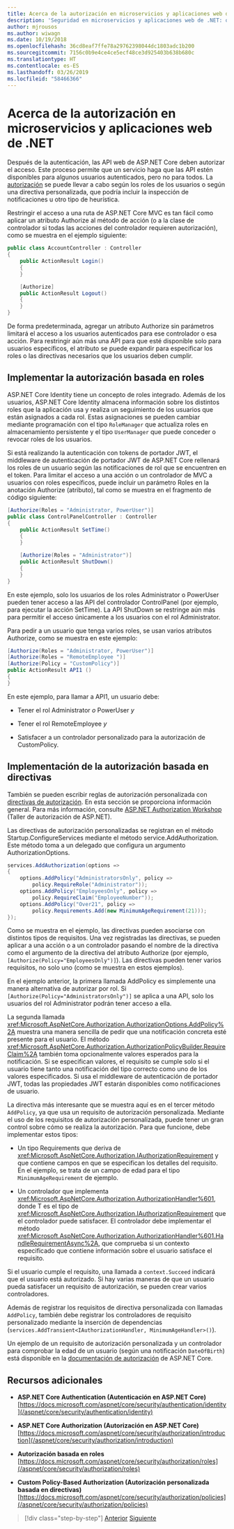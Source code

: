 ```yaml
---
title: Acerca de la autorización en microservicios y aplicaciones web de .NET
description: 'Seguridad en microservicios y aplicaciones web de .NET: obtenga información general de las opciones de autorización principales en las aplicaciones de ASP.NET Core: basadas en roles y basadas en directivas.'
author: mjrousos
ms.author: wiwagn
ms.date: 10/19/2018
ms.openlocfilehash: 36cd8eaf7ffe78a29762398044dc1803adc1b200
ms.sourcegitcommit: 7156c0b9e4ce4ce5ecf48ce3d925403b638b680c
ms.translationtype: HT
ms.contentlocale: es-ES
ms.lasthandoff: 03/26/2019
ms.locfileid: "58466366"
---
```

# <a name="about-authorization-in-net-microservices-and-web-applications"></a>Acerca de la autorización en microservicios y aplicaciones web de .NET

Después de la autenticación, las API web de ASP.NET Core deben autorizar el acceso. Este proceso permite que un servicio haga que las API estén disponibles para algunos usuarios autenticados, pero no para todos. La [autorización](/aspnet/core/security/authorization/introduction) se puede llevar a cabo según los roles de los usuarios o según una directiva personalizada, que podría incluir la inspección de notificaciones u otro tipo de heurística.

Restringir el acceso a una ruta de ASP.NET Core MVC es tan fácil como aplicar un atributo Authorize al método de acción (o a la clase de controlador si todas las acciones del controlador requieren autorización), como se muestra en el ejemplo siguiente:

```csharp
public class AccountController : Controller
{
    public ActionResult Login()
    {
    }

    [Authorize]
    public ActionResult Logout()
    {
    }
}
```

De forma predeterminada, agregar un atributo Authorize sin parámetros limitará el acceso a los usuarios autenticados para ese controlador o esa acción. Para restringir aún más una API para que esté disponible solo para usuarios específicos, el atributo se puede expandir para especificar los roles o las directivas necesarios que los usuarios deben cumplir.

## <a name="implement-role-based-authorization"></a>Implementar la autorización basada en roles

ASP.NET Core Identity tiene un concepto de roles integrado. Además de los usuarios, ASP.NET Core Identity almacena información sobre los distintos roles que la aplicación usa y realiza un seguimiento de los usuarios que están asignados a cada rol. Estas asignaciones se pueden cambiar mediante programación con el tipo `RoleManager` que actualiza roles en almacenamiento persistente y el tipo `UserManager` que puede conceder o revocar roles de los usuarios.

Si está realizando la autenticación con tokens de portador JWT, el middleware de autenticación de portador JWT de ASP.NET Core rellenará los roles de un usuario según las notificaciones de rol que se encuentren en el token. Para limitar el acceso a una acción o un controlador de MVC a usuarios con roles específicos, puede incluir un parámetro Roles en la anotación Authorize (atributo), tal como se muestra en el fragmento de código siguiente:

```csharp
[Authorize(Roles = "Administrator, PowerUser")]
public class ControlPanelController : Controller
{
    public ActionResult SetTime()
    {
    }

    [Authorize(Roles = "Administrator")]
    public ActionResult ShutDown()
    {
    }
}
```

En este ejemplo, solo los usuarios de los roles Administrator o PowerUser pueden tener acceso a las API del controlador ControlPanel (por ejemplo, para ejecutar la acción SetTime). La API ShutDown se restringe aún más para permitir el acceso únicamente a los usuarios con el rol Administrator.

Para pedir a un usuario que tenga varios roles, se usan varios atributos Authorize, como se muestra en este ejemplo:

```csharp
[Authorize(Roles = "Administrator, PowerUser")]
[Authorize(Roles = "RemoteEmployee ")]
[Authorize(Policy = "CustomPolicy")]
public ActionResult API1 ()
{
}
```

En este ejemplo, para llamar a API1, un usuario debe:

- Tener el rol Administrator *o* PowerUser *y*

- Tener el rol RemoteEmployee *y*

- Satisfacer a un controlador personalizado para la autorización de CustomPolicy.

## <a name="implement-policy-based-authorization"></a>Implementación de la autorización basada en directivas

También se pueden escribir reglas de autorización personalizada con [directivas de autorización](https://docs.asp.net/en/latest/security/authorization/policies.html). En esta sección se proporciona información general. Para más información, consulte [ASP.NET Authorization Workshop](https://github.com/blowdart/AspNetAuthorizationWorkshop) (Taller de autorización de ASP.NET).

Las directivas de autorización personalizadas se registran en el método Startup.ConfigureServices mediante el método service.AddAuthorization. Este método toma a un delegado que configura un argumento AuthorizationOptions.

```csharp
services.AddAuthorization(options =>
{
    options.AddPolicy("AdministratorsOnly", policy =>
        policy.RequireRole("Administrator"));
    options.AddPolicy("EmployeesOnly", policy =>
        policy.RequireClaim("EmployeeNumber"));
    options.AddPolicy("Over21", policy =>
        policy.Requirements.Add(new MinimumAgeRequirement(21)));
});
```

Como se muestra en el ejemplo, las directivas pueden asociarse con distintos tipos de requisitos. Una vez registradas las directivas, se pueden aplicar a una acción o a un controlador pasando el nombre de la directiva como el argumento de la directiva del atributo Authorize (por ejemplo, `[Authorize(Policy="EmployeesOnly")]`). Las directivas pueden tener varios requisitos, no solo uno (como se muestra en estos ejemplos).

En el ejemplo anterior, la primera llamada AddPolicy es simplemente una manera alternativa de autorizar por rol. Si `[Authorize(Policy="AdministratorsOnly")]` se aplica a una API, solo los usuarios del rol Administrator podrán tener acceso a ella.

La segunda llamada <xref:Microsoft.AspNetCore.Authorization.AuthorizationOptions.AddPolicy%2A> muestra una manera sencilla de pedir que una notificación concreta esté presente para el usuario. El método <xref:Microsoft.AspNetCore.Authorization.AuthorizationPolicyBuilder.RequireClaim%2A> también toma opcionalmente valores esperados para la notificación. Si se especifican valores, el requisito se cumple solo si el usuario tiene tanto una notificación del tipo correcto como uno de los valores especificados. Si usa el middleware de autenticación de portador JWT, todas las propiedades JWT estarán disponibles como notificaciones de usuario.

La directiva más interesante que se muestra aquí es en el tercer método `AddPolicy`, ya que usa un requisito de autorización personalizada. Mediante el uso de los requisitos de autorización personalizada, puede tener un gran control sobre cómo se realiza la autorización. Para que funcione, debe implementar estos tipos:

- Un tipo Requirements que deriva de <xref:Microsoft.AspNetCore.Authorization.IAuthorizationRequirement> y que contiene campos en que se especifican los detalles del requisito. En el ejemplo, se trata de un campo de edad para el tipo `MinimumAgeRequirement` de ejemplo.

- Un controlador que implementa <xref:Microsoft.AspNetCore.Authorization.AuthorizationHandler%601>, donde T es el tipo de <xref:Microsoft.AspNetCore.Authorization.IAuthorizationRequirement> que el controlador puede satisfacer. El controlador debe implementar el método <xref:Microsoft.AspNetCore.Authorization.AuthorizationHandler%601.HandleRequirementAsync%2A>, que comprueba si un contexto especificado que contiene información sobre el usuario satisface el requisito.

Si el usuario cumple el requisito, una llamada a `context.Succeed` indicará que el usuario está autorizado. Si hay varias maneras de que un usuario pueda satisfacer un requisito de autorización, se pueden crear varios controladores.

Además de registrar los requisitos de directiva personalizada con llamadas `AddPolicy`, también debe registrar los controladores de requisito personalizado mediante la inserción de dependencias (`services.AddTransient<IAuthorizationHandler, MinimumAgeHandler>()`).

Un ejemplo de un requisito de autorización personalizada y un controlador para comprobar la edad de un usuario (según una notificación `DateOfBirth`) está disponible en la [documentación de autorización](https://docs.asp.net/en/latest/security/authorization/policies.html) de ASP.NET Core.

## <a name="additional-resources"></a>Recursos adicionales

- **ASP.NET Core Authentication (Autenticación en ASP.NET Core)** \
  [https://docs.microsoft.com/aspnet/core/security/authentication/identity](/aspnet/core/security/authentication/identity)

- **ASP.NET Core Authorization (Autorización en ASP.NET Core)** \
  [https://docs.microsoft.com/aspnet/core/security/authorization/introduction](/aspnet/core/security/authorization/introduction)

- **Autorización basada en roles** \
  [https://docs.microsoft.com/aspnet/core/security/authorization/roles](/aspnet/core/security/authorization/roles)

- **Custom Policy-Based Authorization (Autorización personalizada basada en directivas)** \
  [https://docs.microsoft.com/aspnet/core/security/authorization/policies](/aspnet/core/security/authorization/policies)

>[!div class="step-by-step"]
>[Anterior](index.md)
>[Siguiente](developer-app-secrets-storage.md)
